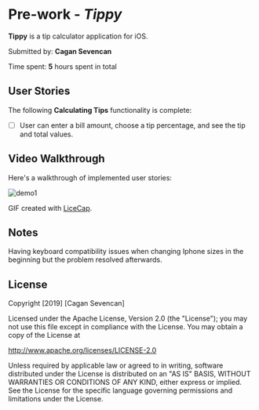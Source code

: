 # Pre-work - *Tippy*

**Tippy** is a tip calculator application for iOS.

Submitted by: **Cagan Sevencan**

Time spent: **5** hours spent in total

## User Stories

The following **Calculating Tips** functionality is complete:

* [ ] User can enter a bill amount, choose a tip percentage, and see the tip and total values.

## Video Walkthrough 

Here's a walkthrough of implemented user stories:

![demo1](https://user-images.githubusercontent.com/36283663/50869119-91c9ee00-1367-11e9-8bcf-409f2c61bdae.gif)


GIF created with [LiceCap](http://www.cockos.com/licecap/).

## Notes

Having keyboard compatibility issues when changing Iphone sizes in the beginning but the problem resolved afterwards.

## License

Copyright [2019] [Cagan Sevencan]

Licensed under the Apache License, Version 2.0 (the "License");
you may not use this file except in compliance with the License.
You may obtain a copy of the License at

http://www.apache.org/licenses/LICENSE-2.0

Unless required by applicable law or agreed to in writing, software
distributed under the License is distributed on an "AS IS" BASIS,
WITHOUT WARRANTIES OR CONDITIONS OF ANY KIND, either express or implied.
See the License for the specific language governing permissions and
limitations under the License.

